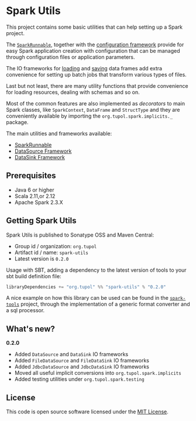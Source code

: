 # Spark Utils

This project contains some basic utilities that can help setting up a Spark project.

The [`SparkRunnable`](docs/spark-runnable.md), together with the
[configuration framework](https://github.com/tupol/scala-utils/blob/master/docs/configuration-framework.md)
provide for easy Spark application creation with configuration that can be managed through configuration files or
application parameters.

The IO frameworks for [loading](docs/data-source.md) and [saving](docs/data-sink.md) data frames add extra convenience
for setting up batch jobs that transform various types of files.

Last but not least, there are many utility functions that provide convenience for loading resources, dealing with
schemas and so on.

Most of the common features are also implemented as *decorators* to main Spark classes, like `SparkContext`, `DataFrame`
and `StructType` and they are conveniently available by importing the `org.tupol.spark.implicits._` package.

The main utilities and frameworks available:
- [SparkRunnable](docs/spark-runnable.md)
- [DataSource Framework](docs/data-source.md)
- [DataSink Framework](docs/data-sink.md)


## Prerequisites ##

* Java 6 or higher
* Scala 2.11,or 2.12
* Apache Spark 2.3.X


## Getting Spark Utils ##

Spark Utils is published to Sonatype OSS and Maven Central:

- Group id / organization: `org.tupol`
- Artifact id / name: `spark-utils`
- Latest version is `0.2.0`

Usage with SBT, adding a dependency to the latest version of tools to your sbt build definition file:

```scala
libraryDependencies += "org.tupol" %% "spark-utils" % "0.2.0"
```

A nice example on how this library can be used can be found in the
[`spark-tools`](https://github.com/tupol/spark-tools) project, through the implementation
of a generic format converter and a sql processor.


## What's new? ##

**0.2.0**

 - Added `DataSource` and `DataSink` IO frameworks
 - Added `FileDataSource` and `FileDataSink` IO frameworks
 - Added `JdbcDataSource` and `JdbcDataSink` IO frameworks
 - Moved all useful implicit conversions into `org.tupol.spark.implicits`
 - Added testing utilities under `org.tupol.spark.testing`


## License ##

This code is open source software licensed under the [MIT License](LICENSE).
